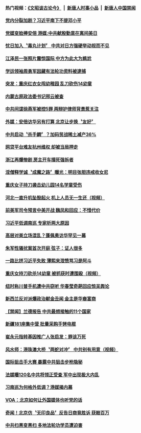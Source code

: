 #### 热门视频：[《文昭谈古论今》](https://github.com/gfw-breaker/wenzhao/blob/master/README.md?t=10262133) &nbsp;|&nbsp; [新唐人时事小品](https://github.com/gfw-breaker/ntdtv-comedy/blob/master/README.md?t=10262133) &nbsp;|&nbsp; [新唐人中国禁闻](https://github.com/gfw-breaker/ntdtv-news/blob/master/README.md?t=10262133)

#### [党内分裂加剧？习近平南下不提邓小平](../pages/news204/a1396929.md?t=10262133) 

#### [党媒变脸捧安倍 港媒:中共献殷勤意在离间美日](../pages/news204/a1396922.md?t=10262133) 

#### [忧日加入〝毒丸计划〞 中共对日方强硬举动视而不见](../pages/news204/a1396919.md?t=10262133) 

#### [江泽民一张照片震惊国际 中方为此大为尴尬](../pages/news204/a1395318.md?t=10262133) 

#### [学运领袖周勇军因藏有法轮功资料被逮捕](../pages/news204/a1396916.md?t=10262133) 

#### [突发：重庆红衣女闯幼稚园 乱刀砍伤14幼童](../pages/news204/a1396883.md?t=10262133) 

#### [内蒙古原政法委书记邢云被查](../pages/news204/a1396915.md?t=10262133) 

#### [中共间谍徐燕军被控5罪 两辩护律师背景惹关注](../pages/news204/a1396912.md?t=10262133) 

#### [外媒：安倍访华另有打算 北京让步换〝友好〞](../pages/news204/a1396793.md?t=10262133) 

#### [中共启动〝杀手鐧〞？加码贸战稀土减产36%](../pages/news204/a1396908.md?t=10262133) 


#### [网贷平台难友杭州维权 却被当局押走](../pages/news204/a1396902.md?t=10262133) 

#### [浙江再爆惨剧  房主开车撞死强拆者](../pages/news204/a1396901.md?t=10262133) 

#### [淫僧释学诚〝成魔之路〞曝光：明目张胆违戒收女尼](../pages/news204/a1396895.md?t=10262133) 

#### [重庆女子持刀袭击幼儿园14名学童受伤](../pages/news204/a1396897.md?t=10262133) 

#### [河北一直升机坠毁起火 机上人员无一生还（视频）](../pages/news204/a1396890.md?t=10262133) 

#### [前美军司令预言中美开战 魏凤和回应：不惜代价](../pages/news204/a1396869.md?t=10262133) 

#### [习近平低调南巡  专家析两大原因](../pages/news204/a1396879.md?t=10262133) 

#### [高层对美立场混乱？蓬佩奥访华罕见一幕](../pages/news204/a1396753.md?t=10262133) 

#### [朱军性骚扰案首次开庭 弦子：证人很多](../pages/news204/a1396878.md?t=10262133) 

#### [一路比拼习近平失败 薄熙来泄愤骂习是阿斗](../pages/news204/a1396322.md?t=10262133) 

#### [重庆女持刀砍杀14幼童  被抓获时遭围殴（视频）](../pages/news204/a1396884.md?t=10262133) 

#### [纽时称川普手机遭中共窃听 华春莹奇葩回应惊呆舆论](../pages/news204/a1396761.md?t=10262133) 

#### [新西兰反对派爆政治献金丑闻 金主是华裔富商](../pages/news204/a1396880.md?t=10262133) 

#### [【禁闻】兰德报告 中共最想接触的11个国家](../pages/news204/a1396825.md?t=10262133) 

#### [新疆181座集中营 批量采购手铐电棍](../pages/news204/a1396836.md?t=10262133) 

#### [崔永元指转基因推广人张启发：罪该万死](../pages/news204/a1396872.md?t=10262133) 

#### [风水师：港珠澳大桥〝两蛇对冲〞 中共别有用意（视频）](../pages/news204/a1396726.md?t=10262133) 

#### [国际狙击手大赛  暴露中共狙击步枪隐秘](../pages/news204/a1396857.md?t=10262133) 

#### [法媒曝120名中共将领正受查 军中出现极大内乱](../pages/news204/a1396742.md?t=10262133) 

#### [习南巡为何格外低调？港媒揭内幕](../pages/news204/a1396735.md?t=10262133) 

#### [VOA：北京如何让外国媒体也听党的话](../pages/news204/a1396844.md?t=10262133) 


#### [奇闻！北京仿〝无印良品〞反告日商竟胜诉 获赔百万](../pages/news204/a1396842.md?t=10262133) 

#### [中共扫黑变黑扫  多地法轮功学员遭迫害](../pages/news204/a1396616.md?t=10262133) 

